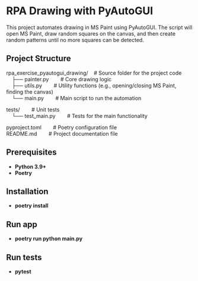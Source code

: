 # RPA Drawing with PyAutoGUI

This project automates drawing in MS Paint using PyAutoGUI. The script will open MS Paint, draw random squares on the canvas, and then create random patterns until no more squares can be detected.

## Project Structure

rpa_exercise_pyautogui_drawing/&nbsp;&nbsp;&nbsp;&nbsp;# Source folder for the project code  
&nbsp;&nbsp;&nbsp;&nbsp;├── painter.py&nbsp;&nbsp;&nbsp;&nbsp;&nbsp;&nbsp;&nbsp;&nbsp;# Core drawing logic  
&nbsp;&nbsp;&nbsp;&nbsp;├── utils.py&nbsp;&nbsp;&nbsp;&nbsp;&nbsp;&nbsp;&nbsp;&nbsp;# Utility functions (e.g., opening/closing MS Paint, finding the canvas)  
&nbsp;&nbsp;&nbsp;&nbsp;└── main.py&nbsp;&nbsp;&nbsp;&nbsp;&nbsp;&nbsp;&nbsp;&nbsp;# Main script to run the automation

tests/&nbsp;&nbsp;&nbsp;&nbsp;&nbsp;&nbsp;&nbsp;&nbsp;# Unit tests  
&nbsp;&nbsp;&nbsp;&nbsp;└── test_main.py&nbsp;&nbsp;&nbsp;&nbsp;&nbsp;&nbsp;&nbsp;&nbsp;# Tests for the main functionality

pyproject.toml&nbsp;&nbsp;&nbsp;&nbsp;&nbsp;&nbsp;&nbsp;&nbsp;# Poetry configuration file  
README.md&nbsp;&nbsp;&nbsp;&nbsp;&nbsp;&nbsp;&nbsp;&nbsp;# Project documentation file

## Prerequisites

- **Python 3.9+**
- **Poetry**

## Installation

- **poetry install**

## Run app

- **poetry run python main.py**

## Run tests

- **pytest**
